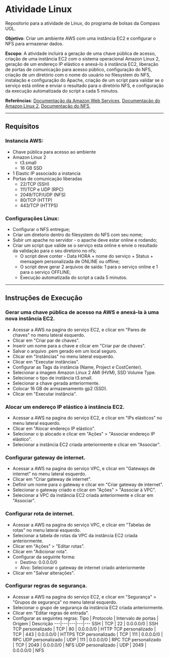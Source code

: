 # Atividade Linux

Repositorio para a atividade de Linux, do programa de bolsas da Compass UOL.

**Objetivo**: Criar um ambiente AWS com uma instância EC2 e configurar o NFS para armazenar dados.

**Escopo**: A atividade incluirá a geração de uma chave pública de acesso, criação de uma instância EC2 com o sistema operacional Amazon Linux 2, geração de um endereço IP elástico e anexá-lo à instância EC2, liberação de portas de comunicação para acesso público, configuração do NFS, criação de um diretório com o nome do usuário no filesystem do NFS, instalação e configuração do Apache, criação de um script para validar se o serviço está online e enviar o resultado para o diretório NFS, e configuração da execução automatizada do script a cada 5 minutos.

**Referências**: [Documentação da Amazon Web Services](https://docs.aws.amazon.com/pt_br/index.html), [Documentação do Amazon Linux 2](https://docs.aws.amazon.com/pt_br/AWSEC2/latest/UserGuide/amazon-linux-2-virtual-machine.html), [Documentação do NFS](http://l.github.io/debian-handbook/html/pt-BR/sect.nfs-file-server.html), 

---
## Requisitos

### Instancia AWS:
- Chave pública para acesso ao ambiente
- Amazon Linux 2
    - t3.small
    - 16 GB SSD
- 1 Elastic IP associado a instancia
- Portas de comunicação liberadas
    - 22/TCP (SSH)
    - 111/TCP e UDP (RPC)
    - 2049/TCP/UDP (NFS)
    - 80/TCP (HTTP)
    - 443/TCP (HTTPS)

### Configurações Linux:

- Configurar o NFS entregue;
- Criar um diretorio dentro do filesystem do NFS com seu nome;
- Subir um apache no servidor - o apache deve estar online e rodando;
- Criar um script que valide se o serviço esta online e envie o resultado da validação para o seu diretorio no nfs;
    - O script deve conter - Data HORA + nome do serviço + Status + mensagem personalizada de ONLINE ou offline;
    - O script deve gerar 2 arquivos de saida: 1 para o serviço online e 1 para o serviço OFFLINE;
    - Execução automatizada do script a cada 5 minutos.

---

## Instruções de Execução

### Gerar uma chave pública de acesso na AWS e anexá-la à uma nova instância EC2.
- Acessar a AWS na pagina do serviço EC2, e clicar em "Pares de chaves" no menu lateral esquerdo.
- Clicar em "Criar par de chaves".
- Inserir um nome para a chave e clicar em "Criar par de chaves".
- Salvar o arquivo .pem gerado em um local seguro.
- Clicar em "Instâncias" no menu lateral esquerdo.
- Clicar em "Executar instâncias".
- Configurar as Tags da instância (Name, Project e CostCenter).
- Selecionar a imagem Amazon Linux 2 AMI (HVM), SSD Volume Type.
- Selecionar o tipo de instância t3.small.
- Selecionar a chave gerada anteriormente.
- Colocar 16 GB de armazenamento gp2 (SSD).
- Clicar em "Executar instância".


### Alocar um endereço IP elástico à instância EC2.

- Acessar a AWS na pagina do serviço EC2, e clicar em "IPs elásticos" no menu lateral esquerdo.
- Clicar em "Alocar endereço IP elástico".
- Selecionar o ip alocado e clicar em "Ações" > "Associar endereço IP elástico".
- Selecionar a instância EC2 criada anteriormente e clicar em "Associar".

### Configurar gateway de internet.

- Acessar a AWS na pagina do serviço VPC, e clicar em "Gateways de internet" no menu lateral esquerdo.
- Clicar em "Criar gateway de internet".
- Definir um nome para o gateway e clicar em "Criar gateway de internet".
- Selecionar o gateway criado e clicar em "Ações" > "Associar à VPC".
- Selecionar a VPC da instância EC2 criada anteriormente e clicar em "Associar".

### Configurar rota de internet.

- Acessar a AWS na pagina do serviço VPC, e clicar em "Tabelas de rotas" no menu lateral esquerdo.
- Selecionar a tabela de rotas da VPC da instância EC2 criada anteriormente.
- Clicar em "Ações" > "Editar rotas".
- Clicar em "Adicionar rota".
- Configurar da seguinte forma:
    - Destino: 0.0.0.0/0
    - Alvo: Selecionar o gateway de internet criado anteriormente
- Clicar em "Salvar alterações".

### Configurar regras de segurança.
- Acessar a AWS na pagina do serviço EC2, e clicar em "Segurança" > "Grupos de segurança" no menu lateral esquerdo.
- Selecionar o grupo de segurança da instância EC2 criada anteriormente.
- Clicar em "Editar regras de entrada".
- Configurar as seguintes regras:
    Tipo | Protocolo | Intervalo de portas | Origem | Descrição
    ---|---|---|---|---
    SSH | TCP | 22 | 0.0.0.0/0 | SSH
    TCP personalizado | TCP | 80 | 0.0.0.0/0 | HTTP
    TCP personalizado | TCP | 443 | 0.0.0.0/0 | HTTPS
    TCP personalizado | TCP | 111 | 0.0.0.0/0 | RPC
    UDP personalizado | UDP | 111 | 0.0.0.0/0 | RPC
    TCP personalizado | TCP | 2049 | 0.0.0.0/0 | NFS
    UDP personalizado | UDP | 2049 | 0.0.0.0/0 | NFS

